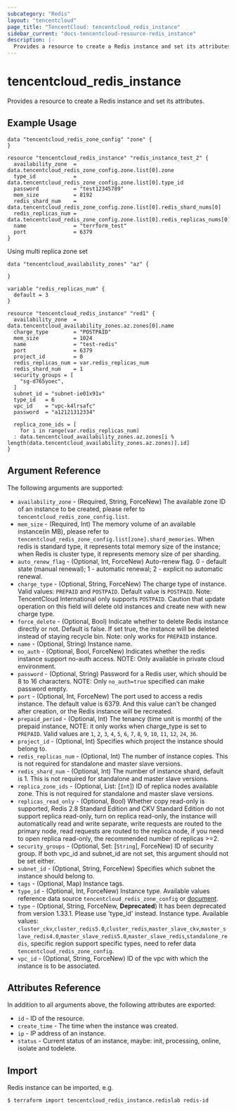 ```yaml
---
subcategory: "Redis"
layout: "tencentcloud"
page_title: "TencentCloud: tencentcloud_redis_instance"
sidebar_current: "docs-tencentcloud-resource-redis_instance"
description: |-
  Provides a resource to create a Redis instance and set its attributes.
---
```


# tencentcloud_redis_instance

Provides a resource to create a Redis instance and set its attributes.

## Example Usage

```hcl
data "tencentcloud_redis_zone_config" "zone" {
}

resource "tencentcloud_redis_instance" "redis_instance_test_2" {
  availability_zone  = data.tencentcloud_redis_zone_config.zone.list[0].zone
  type_id            = data.tencentcloud_redis_zone_config.zone.list[0].type_id
  password           = "test12345789"
  mem_size           = 8192
  redis_shard_num    = data.tencentcloud_redis_zone_config.zone.list[0].redis_shard_nums[0]
  redis_replicas_num = data.tencentcloud_redis_zone_config.zone.list[0].redis_replicas_nums[0]
  name               = "terrform_test"
  port               = 6379
}
```

Using multi replica zone set

```hcl
data "tencentcloud_availability_zones" "az" {

}

variable "redis_replicas_num" {
  default = 3
}

resource "tencentcloud_redis_instance" "red1" {
  availability_zone  = data.tencentcloud_availability_zones.az.zones[0].name
  charge_type        = "POSTPAID"
  mem_size           = 1024
  name               = "test-redis"
  port               = 6379
  project_id         = 0
  redis_replicas_num = var.redis_replicas_num
  redis_shard_num    = 1
  security_groups = [
    "sg-d765yoec",
  ]
  subnet_id = "subnet-ie01x91v"
  type_id   = 6
  vpc_id    = "vpc-k4lrsafc"
  password  = "a12121312334"

  replica_zone_ids = [
    for i in range(var.redis_replicas_num)
  : data.tencentcloud_availability_zones.az.zones[i % length(data.tencentcloud_availability_zones.az.zones)].id]
}
```

## Argument Reference

The following arguments are supported:

* `availability_zone` - (Required, String, ForceNew) The available zone ID of an instance to be created, please refer to `tencentcloud_redis_zone_config.list`.
* `mem_size` - (Required, Int) The memory volume of an available instance(in MB), please refer to `tencentcloud_redis_zone_config.list[zone].shard_memories`. When redis is standard type, it represents total memory size of the instance; when Redis is cluster type, it represents memory size of per sharding.
* `auto_renew_flag` - (Optional, Int, ForceNew) Auto-renew flag. 0 - default state (manual renewal); 1 - automatic renewal; 2 - explicit no automatic renewal.
* `charge_type` - (Optional, String, ForceNew) The charge type of instance. Valid values: `PREPAID` and `POSTPAID`. Default value is `POSTPAID`. Note: TencentCloud International only supports `POSTPAID`. Caution that update operation on this field will delete old instances and create new with new charge type.
* `force_delete` - (Optional, Bool) Indicate whether to delete Redis instance directly or not. Default is false. If set true, the instance will be deleted instead of staying recycle bin. Note: only works for `PREPAID` instance.
* `name` - (Optional, String) Instance name.
* `no_auth` - (Optional, Bool, ForceNew) Indicates whether the redis instance support no-auth access. NOTE: Only available in private cloud environment.
* `password` - (Optional, String) Password for a Redis user, which should be 8 to 16 characters. NOTE: Only `no_auth=true` specified can make password empty.
* `port` - (Optional, Int, ForceNew) The port used to access a redis instance. The default value is 6379. And this value can't be changed after creation, or the Redis instance will be recreated.
* `prepaid_period` - (Optional, Int) The tenancy (time unit is month) of the prepaid instance, NOTE: it only works when charge_type is set to `PREPAID`. Valid values are `1`, `2`, `3`, `4`, `5`, `6`, `7`, `8`, `9`, `10`, `11`, `12`, `24`, `36`.
* `project_id` - (Optional, Int) Specifies which project the instance should belong to.
* `redis_replicas_num` - (Optional, Int) The number of instance copies. This is not required for standalone and master slave versions.
* `redis_shard_num` - (Optional, Int) The number of instance shard, default is 1. This is not required for standalone and master slave versions.
* `replica_zone_ids` - (Optional, List: [`Int`]) ID of replica nodes available zone. This is not required for standalone and master slave versions.
* `replicas_read_only` - (Optional, Bool) Whether copy read-only is supported, Redis 2.8 Standard Edition and CKV Standard Edition do not support replica read-only, turn on replica read-only, the instance will automatically read and write separate, write requests are routed to the primary node, read requests are routed to the replica node, if you need to open replica read-only, the recommended number of replicas >=2.
* `security_groups` - (Optional, Set: [`String`], ForceNew) ID of security group. If both vpc_id and subnet_id are not set, this argument should not be set either.
* `subnet_id` - (Optional, String, ForceNew) Specifies which subnet the instance should belong to.
* `tags` - (Optional, Map) Instance tags.
* `type_id` - (Optional, Int, ForceNew) Instance type. Available values reference data source `tencentcloud_redis_zone_config` or [document](https://intl.cloud.tencent.com/document/product/239/32069).
* `type` - (Optional, String, ForceNew, **Deprecated**) It has been deprecated from version 1.33.1. Please use 'type_id' instead. Instance type. Available values: `cluster_ckv`,`cluster_redis5.0`,`cluster_redis`,`master_slave_ckv`,`master_slave_redis4.0`,`master_slave_redis5.0`,`master_slave_redis`,`standalone_redis`, specific region support specific types, need to refer data `tencentcloud_redis_zone_config`.
* `vpc_id` - (Optional, String, ForceNew) ID of the vpc with which the instance is to be associated.

## Attributes Reference

In addition to all arguments above, the following attributes are exported:

* `id` - ID of the resource.
* `create_time` - The time when the instance was created.
* `ip` - IP address of an instance.
* `status` - Current status of an instance, maybe: init, processing, online, isolate and todelete.


## Import

Redis instance can be imported, e.g.

```
$ terraform import tencentcloud_redis_instance.redislab redis-id
```

